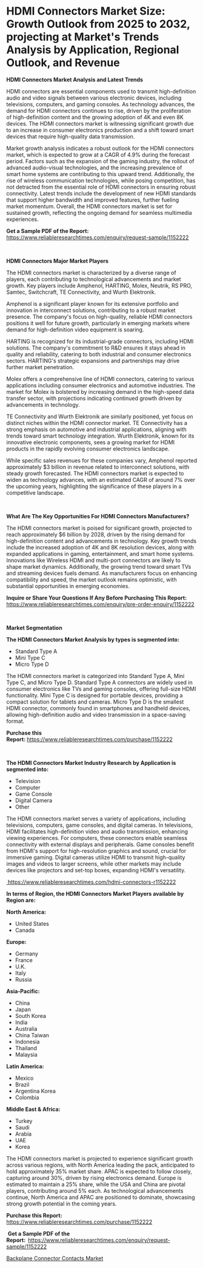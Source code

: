 <p><h1>HDMI Connectors Market Size: Growth Outlook from 2025 to 2032, projecting at Market's Trends Analysis by Application, Regional Outlook, and Revenue</h1></p><p><strong>HDMI Connectors Market Analysis and Latest Trends</strong></p>
<p><p>HDMI connectors are essential components used to transmit high-definition audio and video signals between various electronic devices, including televisions, computers, and gaming consoles. As technology advances, the demand for HDMI connectors continues to rise, driven by the proliferation of high-definition content and the growing adoption of 4K and even 8K devices. The HDMI connectors market is witnessing significant growth due to an increase in consumer electronics production and a shift toward smart devices that require high-quality data transmission.</p><p>Market growth analysis indicates a robust outlook for the HDMI connectors market, which is expected to grow at a CAGR of 4.9% during the forecast period. Factors such as the expansion of the gaming industry, the rollout of advanced audio-visual technologies, and the increasing prevalence of smart home systems are contributing to this upward trend. Additionally, the rise of wireless communication technologies, while posing competition, has not detracted from the essential role of HDMI connectors in ensuring robust connectivity. Latest trends include the development of new HDMI standards that support higher bandwidth and improved features, further fueling market momentum. Overall, the HDMI connectors market is set for sustained growth, reflecting the ongoing demand for seamless multimedia experiences.</p></p>
<p><strong>Get a Sample PDF of the Report:&nbsp;</strong> <a href="https://www.reliableresearchtimes.com/enquiry/request-sample/1152222?utm_campaign=1940&utm_medium=2&utm_source=Github&utm_content=ia&utm_term=11022025&utm_id=hdmi-connectors">https://www.reliableresearchtimes.com/enquiry/request-sample/1152222</a></p>
<p>&nbsp;</p>
<p><strong>HDMI Connectors Major Market Players</strong></p>
<p><p>The HDMI connectors market is characterized by a diverse range of players, each contributing to technological advancements and market growth. Key players include Amphenol, HARTING, Molex, Neutrik, RS PRO, Samtec, Switchcraft, TE Connectivity, and Wurth Elektronik.</p><p>Amphenol is a significant player known for its extensive portfolio and innovation in interconnect solutions, contributing to a robust market presence. The company's focus on high-quality, reliable HDMI connectors positions it well for future growth, particularly in emerging markets where demand for high-definition video equipment is soaring.</p><p>HARTING is recognized for its industrial-grade connectors, including HDMI solutions. The company's commitment to R&D ensures it stays ahead in quality and reliability, catering to both industrial and consumer electronics sectors. HARTING's strategic expansions and partnerships may drive further market penetration.</p><p>Molex offers a comprehensive line of HDMI connectors, catering to various applications including consumer electronics and automotive industries. The market for Molex is bolstered by increasing demand in the high-speed data transfer sector, with projections indicating continued growth driven by advancements in technology.</p><p>TE Connectivity and Wurth Elektronik are similarly positioned, yet focus on distinct niches within the HDMI connector market. TE Connectivity has a strong emphasis on automotive and industrial applications, aligning with trends toward smart technology integration. Wurth Elektronik, known for its innovative electronic components, sees a growing market for HDMI products in the rapidly evolving consumer electronics landscape.</p><p>While specific sales revenues for these companies vary, Amphenol reported approximately $3 billion in revenue related to interconnect solutions, with steady growth forecasted. The HDMI connectors market is expected to widen as technology advances, with an estimated CAGR of around 7% over the upcoming years, highlighting the significance of these players in a competitive landscape.</p></p>
<p>&nbsp;</p>
<p><strong>What Are The Key Opportunities For HDMI Connectors Manufacturers?</strong></p>
<p><p>The HDMI connectors market is poised for significant growth, projected to reach approximately $6 billion by 2028, driven by the rising demand for high-definition content and advancements in technology. Key growth trends include the increased adoption of 4K and 8K resolution devices, along with expanded applications in gaming, entertainment, and smart home systems. Innovations like Wireless HDMI and multi-port connectors are likely to shape market dynamics. Additionally, the growing trend toward smart TVs and streaming devices fuels demand. As manufacturers focus on enhancing compatibility and speed, the market outlook remains optimistic, with substantial opportunities in emerging economies.</p></p>
<p><strong>Inquire or Share Your Questions If Any Before Purchasing This Report:</strong> <a href="https://www.reliableresearchtimes.com/enquiry/pre-order-enquiry/1152222?utm_campaign=1940&utm_medium=2&utm_source=Github&utm_content=ia&utm_term=11022025&utm_id=hdmi-connectors">https://www.reliableresearchtimes.com/enquiry/pre-order-enquiry/1152222</a></p>
<p>&nbsp;</p>
<p><strong>Market Segmentation</strong></p>
<p><strong>The HDMI Connectors Market Analysis by types is segmented into:</strong></p>
<p><ul><li>Standard Type A</li><li>Mini Type C</li><li>Micro Type D</li></ul></p>
<p><p>The HDMI connectors market is categorized into Standard Type A, Mini Type C, and Micro Type D. Standard Type A connectors are widely used in consumer electronics like TVs and gaming consoles, offering full-size HDMI functionality. Mini Type C is designed for portable devices, providing a compact solution for tablets and cameras. Micro Type D is the smallest HDMI connector, commonly found in smartphones and handheld devices, allowing high-definition audio and video transmission in a space-saving format.</p></p>
<p><strong>Purchase this Report:&nbsp;</strong><a href="https://www.reliableresearchtimes.com/purchase/1152222?utm_campaign=1940&utm_medium=2&utm_source=Github&utm_content=ia&utm_term=11022025&utm_id=hdmi-connectors">https://www.reliableresearchtimes.com/purchase/1152222</a></p>
<p>&nbsp;</p>
<p><strong>The HDMI Connectors Market Industry Research by Application is segmented into:</strong></p>
<p><ul><li>Television</li><li>Computer</li><li>Game Console</li><li>Digital Camera</li><li>Other</li></ul></p>
<p><p>The HDMI connectors market serves a variety of applications, including televisions, computers, game consoles, and digital cameras. In televisions, HDMI facilitates high-definition video and audio transmission, enhancing viewing experiences. For computers, these connectors enable seamless connectivity with external displays and peripherals. Game consoles benefit from HDMI's support for high-resolution graphics and sound, crucial for immersive gaming. Digital cameras utilize HDMI to transmit high-quality images and videos to larger screens, while other markets may include devices like projectors and set-top boxes, expanding HDMI's versatility.</p></p>
<p><a href="https://www.reliableresearchtimes.com/hdmi-connectors-r1152222?utm_campaign=1940&utm_medium=2&utm_source=Github&utm_content=ia&utm_term=11022025&utm_id=hdmi-connectors">&nbsp;https://www.reliableresearchtimes.com/hdmi-connectors-r1152222</a></p>
<p><strong>In terms of Region, the HDMI Connectors Market Players available by Region are:</strong></p>
<p>
    <p> <strong> North America: </strong>
        <ul>
            <li>United States</li>
            <li>Canada</li>
        </ul>
        </p> 
    <p> <strong> Europe: </strong>
        <ul>
            <li>Germany</li>
            <li>France</li>
            <li>U.K.</li>
            <li>Italy</li>
            <li>Russia</li>
        </ul>
        </p> 
    <p> <strong> Asia-Pacific: </strong>
        <ul>
            <li>China</li>
            <li>Japan</li>
            <li>South Korea</li>
            <li>India</li>
            <li>Australia</li>
            <li>China Taiwan</li>
            <li>Indonesia</li>
            <li>Thailand</li>
            <li>Malaysia</li>
        </ul>
        </p> 
    <p> <strong> Latin America: </strong>
        <ul>
            <li>Mexico</li>
            <li>Brazil</li>
            <li>Argentina Korea</li>
            <li>Colombia</li>
        </ul>
        </p> 
    <p> <strong> Middle East & Africa: </strong>
        <ul>
            <li>Turkey</li>
            <li>Saudi</li>
            <li>Arabia</li>
            <li>UAE</li>
            <li>Korea</li>
        </ul>
    </p>
    </p>
<p><p>The HDMI connectors market is projected to experience significant growth across various regions, with North America leading the pack, anticipated to hold approximately 35% market share. APAC is expected to follow closely, capturing around 30%, driven by rising electronics demand. Europe is estimated to maintain a 25% share, while the USA and China are pivotal players, contributing around 5% each. As technological advancements continue, North America and APAC are positioned to dominate, showcasing strong growth potential in the coming years.</p></p>
<p><strong>Purchase this Report: </strong><a href="https://www.reliableresearchtimes.com/purchase/1152222?utm_campaign=1940&utm_medium=2&utm_source=Github&utm_content=ia&utm_term=11022025&utm_id=hdmi-connectors">https://www.reliableresearchtimes.com/purchase/1152222</a></p>
<p>&nbsp;<strong>Get a Sample PDF of the Report:&nbsp;&nbsp;</strong><a href="https://www.reliableresearchtimes.com/enquiry/request-sample/1152222?utm_campaign=1940&utm_medium=2&utm_source=Github&utm_content=ia&utm_term=11022025&utm_id=hdmi-connectors">https://www.reliableresearchtimes.com/enquiry/request-sample/1152222</a></p>
<p><strong></strong></p>
<p><p><a href="https://github.com/hgf64gh/Market-Research-Report-List-1/blob/main/backplane-connector-contacts-market.md?utm_campaign=1940&utm_medium=2&utm_source=Github&utm_content=ia&utm_term=11022025&utm_id=hdmi-connectors">Backplane Connector Contacts Market</a></p></p>